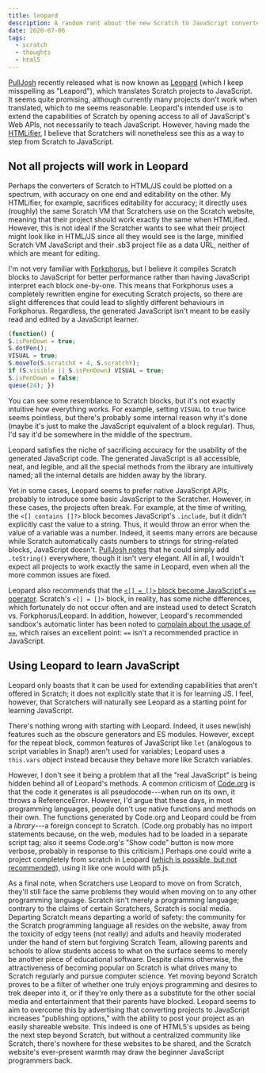 ```yaml
---
title: leopard
description: A random rant about the new Scratch to JavaScript converter
date: 2020-07-06
tags:
  - scratch
  - thoughts
  - html5
---
```


[PullJosh](https://scratch.mit.edu/users/PullJosh/) recently released what is now known as [Leopard](https://leopardjs.now.sh/) (which I keep misspelling as "Leapord"), which translates Scratch projects to JavaScript. It seems quite promising, although currently many projects don't work when translated, which to me seems reasonable. Leopard's intended use is to extend the capabilities of Scratch by opening access to all of JavaScript's Web APIs, not necessarily to teach JavaScript. However, having made the [HTMLifier](https://sheeptester.github.io/htmlifier/), I believe that Scratchers will nonetheless see this as a way to step from Scratch to JavaScript.

## Not all projects will work in Leopard

Perhaps the converters of Scratch to HTML/JS could be plotted on a spectrum, with accuracy on one end and editability on the other. My HTMLifier, for example, sacrifices editability for accuracy; it directly uses (roughly) the same Scratch VM that Scratchers use on the Scratch website, meaning that their project should work exactly the same when HTMLified. However, this is not ideal if the Scratcher wants to see what their project might look like in HTML/JS since all they would see is the large, minified Scratch VM JavaScript and their .sb3 project file as a data URL, neither of which are meant for editing.

I'm not very familiar with [Forkphorus](https://forkphorus.github.io/), but I believe it compiles Scratch blocks to JavaScript for better performance rather than having JavaScript interpret each block one-by-one. This means that Forkphorus uses a completely rewritten engine for executing Scratch projects, so there are slight differences that could lead to slightly different behaviours in Forkphorus. Regardless, the generated JavaScript isn't meant to be easily read and edited by a JavaScript learner.

```js
(function() {
S.isPenDown = true;
S.dotPen();
VISUAL = true;
S.moveTo(S.scratchX + 4, S.scratchY);
if (S.visible || S.isPenDown) VISUAL = true;
S.isPenDown = false;
queue(24); })
```

You can see some resemblance to Scratch blocks, but it's not exactly intuitive how everything works. For example, setting `VISUAL` to `true` twice seems pointless, but there's probably some internal reason why it's done (maybe it's just to make the JavaScript equivalent of a block regular). Thus, I'd say it'd be somewhere in the middle of the spectrum.

Leopard satisfies the niche of sacrificing accuracy for the usability of the generated JavaScript code. The generated JavaScript is all accessible, neat, and legible, and all the special methods from the library are intuitively named; all the internal details are hidden away by the library.

Yet in some cases, Leopard seems to prefer native JavaScript APIs, probably to introduce some basic JavaScript to the Scratcher. However, in these cases, the projects often break. For example, at the time of writing, the `<[] contains []?>` block becomes JavaScript's `.include`, but it didn't explicitly cast the value to a string. Thus, it would throw an error when the value of a variable was a number. Indeed, it seems many errors are because while Scratch automatically casts numbers to strings for string-related blocks, JavaScript doesn't. [PullJosh notes](https://scratch.mit.edu/discuss/post/4194496/) that he could simply add `.toString()` everywhere, though it isn't very elegant. All in all, I wouldn't expect all projects to work exactly the same in Leopard, even when all the more common issues are fixed.

Leopard also recommends that the [`<[] = []>` block become JavaScript's `==` operator](https://leopardjs.now.sh/translations/operators). Scratch's `<[] = []>` block, in reality, has some niche differences, which fortunately do not occur often and are instead used to detect Scratch vs. Forkphorus/Leopard. In addition, however, Leopard's recommended sandbox's automatic linter has been noted to [complain about the usage of `==`](https://scratch.mit.edu/discuss/post/4194073/), which raises an excellent point: `==` isn't a recommended practice in JavaScript.

## Using Leopard to learn JavaScript

Leopard only boasts that it can be used for extending capabilities that aren't offered in Scratch; it does not explicitly state that it is for learning JS. I feel, however, that Scratchers will naturally see Leopard as a starting point for learning JavaScript.

There's nothing wrong with starting with Leopard. Indeed, it uses new(ish) features such as the obscure generators and ES modules. However, except for the repeat block, common features of JavaScript like `let` (analogous to script variables in Snap!) aren't used for variables; Leopard uses a `this.vars` object instead because they behave more like Scratch variables.

However, I don't see it being a problem that all the "real JavaScript" is being hidden behind all of Leopard's methods. A common criticism of [Code.org](EEEEEEE) is that the code it generates is all pseudocode---when run on its own, it throws a ReferenceError. However, I'd argue that these days, in most programming languages, people don't use native functions and methods on their own. The functions generated by Code.org and Leopard could be from a *library*---a foreign concept to Scratch. (Code.org probably has no import statements because, on the web, modules had to be loaded in a separate script tag; also it seems Code.org's "Show code" button is now more verbose, probably in response to this criticism.) Perhaps one could write a project completely from scratch in Leopard ([which is possible, but not recommended](https://scratch.mit.edu/discuss/post/4196264/)), using it like one would with p5.js.

As a final note, when Scratchers use Leopard to move on from Scratch, they'll still face the same problems they would when moving on to any other programming language. Scratch isn't merely a programming language; contrary to the claims of certain Scratchers, Scratch is social media. Departing Scratch means departing a world of safety: the community for the Scratch programming language all resides on the website, away from the toxicity of edgy teens (not really) and adults and heavily moderated under the hand of stern but forgiving Scratch Team, allowing parents and schools to allow students access to what on the surface seems to merely be another piece of educational software. Despite claims otherwise, the attractiveness of becoming popular on Scratch is what drives many to Scratch regularly and pursue computer science. Yet moving beyond Scratch proves to be a filter of whether one truly enjoys programming and desires to trek deeper into it, or if they're only there as a substitute for the other social media and entertainment that their parents have blocked. Leopard seems to aim to overcome this by advertising that converting projects to JavaScript increases "publishing options," with the ability to post your project as an easily shareable website. This indeed is one of HTML5's upsides as being the next step beyond Scratch, but without a centralized community like Scratch, there's nowhere for these websites to be shared, and the Scratch website's ever-present warmth may draw the beginner JavaScript programmers back.
